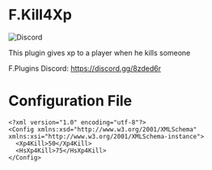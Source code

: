 # F.Kill4Xp
![Discord](https://img.shields.io/discord/742861338233274418?label=Discord&logo=Discord)

This plugin gives xp to a player when he kills someone

F.Plugins Discord: https://discord.gg/8zded6r

# Configuration File
```
<?xml version="1.0" encoding="utf-8"?>
<Config xmlns:xsd="http://www.w3.org/2001/XMLSchema" xmlns:xsi="http://www.w3.org/2001/XMLSchema-instance">
  <Xp4Kill>50</Xp4Kill>
  <HsXp4Kill>75</HsXp4Kill>
</Config>
```
